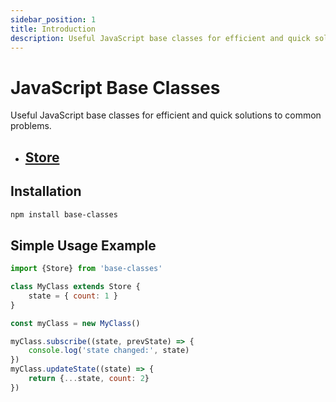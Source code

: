 ```yaml
---
sidebar_position: 1
title: Introduction
description: Useful JavaScript base classes for efficient and quick solutions to common problems.
---
```


# JavaScript Base Classes

Useful JavaScript base classes for efficient and quick solutions to common problems.

- ## [Store](/docs/store)
## Installation

```bash
npm install base-classes
```


## Simple Usage Example

```js
import {Store} from 'base-classes'

class MyClass extends Store {
    state = { count: 1 }
}

const myClass = new MyClass()

myClass.subscribe((state, prevState) => {
    console.log('state changed:', state)
})
myClass.updateState((state) => {
    return {...state, count: 2}
})
```